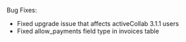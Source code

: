 Bug Fixes:

* Fixed upgrade issue that affects activeCollab 3.1.1 users
* Fixed allow_payments field type in invoices table